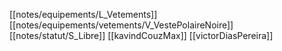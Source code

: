 [[notes/equipements/L_Vetements]] [[notes/equipements/vetements/V_VestePolaireNoire]] [[notes/statut/S_Libre]]
[[kavindCouzMax]]
[[victorDiasPereira]]